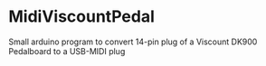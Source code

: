 # MidiViscountPedal

Small arduino program to convert 14-pin plug of a Viscount DK900 Pedalboard to a USB-MIDI plug
